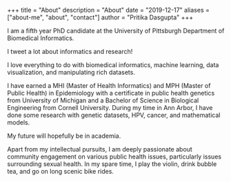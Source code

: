 +++
title = "About"
description = "About"
date = "2019-12-17"
aliases = ["about-me", "about", "contact"]
author = "Pritika Dasgupta"
+++


I am a fifth year PhD candidate at the University of Pittsburgh Department of Biomedical Informatics.

I tweet a lot about informatics and research! 

I love everything to do with biomedical informatics, machine learning, data visualization, and manipulating rich datasets.

I have earned a MHI (Master of Health Informatics) and MPH (Master of Public Health) in Epidemiology with a certificate in public health genetics from University of Michigan and a Bachelor of Science in Biological Engineering from Cornell University. During my time in Ann Arbor, I have done some research with genetic datasets, HPV, cancer, and mathematical models.

My future will hopefully be in academia.

Apart from my intellectual pursuits, I am deeply passionate about community engagement on various public health issues, particularly issues surrounding sexual health. In my spare time, I play the violin, drink bubble tea, and go on long scenic bike rides.